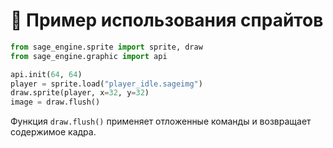 # 📘 Пример использования спрайтов

```python
from sage_engine.sprite import sprite, draw
from sage_engine.graphic import api

api.init(64, 64)
player = sprite.load("player_idle.sageimg")
draw.sprite(player, x=32, y=32)
image = draw.flush()
```

Функция `draw.flush()` применяет отложенные команды и возвращает содержимое кадра.
